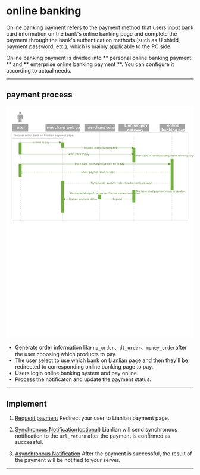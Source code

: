 # online banking

Online banking payment refers to the payment method that users input bank card information on the bank's online banking page and complete the payment through the bank's authentication methods (such as U shield, payment password, etc.), which is mainly applicable to the PC side. 

Online banking payment is divided into ** personal online banking payment ** and ** enterprise online banking payment **. You can configure it according to actual needs. 
***

## payment process

![](../assests/online-banking-flow.svg)

* Generate order information like ```no_order```、```dt_order```、```money_order```after the user choosing which products to pay.
* The user select to use which bank on Lianlian page and then they'll be redirected to corresponding online banking page to pay.
* Users login online banking system and pay online.
* Process the notificaton and update the payment status.

***

## Implement


1. [Request payment](online-banking-redirect-api)  Redirect your user to Lianlian payment page.
   
2. [Synchronous Notification(optional)](sync-notification.md)  Lianlian will send synchronous notification to the ```url_return``` after the payment is confirmed as successful.

3. [Asynchronous Notification](aggregate-asyn-notification.md)  After the payment is successful, the result of the payment will be notified to your server. 

***

